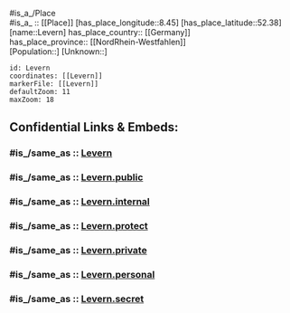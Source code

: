﻿---
confidential: public
isDeleted: false
location:
- 52.38
- 8.45
mapmarker: city
mapzoom:
- 7
- 12
SpocWebEntityId: 31968
tags:
- geo/City
type: City
---

#is_a_/Place  
#is_a_ :: [[Place]] 
[has_place_longitude::8.45] 
[has_place_latitude::52.38] 
[name::Levern] 
has_place_country:: [[Germany]]  
has_place_province:: [[NordRhein-Westfahlen]]  
[Population::] 
[Unknown::] 


```leaflet
id: Levern
coordinates: [[Levern]] 
markerFile: [[Levern]] 
defaultZoom: 11 
maxZoom: 18
```


## Confidential Links & Embeds: 

### #is_/same_as :: [Levern](/_Standards/Earth/Continent/Europe/Europe~Central/Germany/Germany~West/Nordrhein-Westfalen/counties~NW/Minden-Lübbecke/cities~Minden-Lübbecke/Stemwede/Levern.md) 

### #is_/same_as :: [Levern.public](/_public/Earth/Continent/Europe/Europe~Central/Germany/Germany~West/Nordrhein-Westfalen/counties~NW/Minden-Lübbecke/cities~Minden-Lübbecke/Stemwede/Levern.public.md) 

### #is_/same_as :: [Levern.internal](/_internal/Earth/Continent/Europe/Europe~Central/Germany/Germany~West/Nordrhein-Westfalen/counties~NW/Minden-Lübbecke/cities~Minden-Lübbecke/Stemwede/Levern.internal.md) 

### #is_/same_as :: [Levern.protect](/_protect/Earth/Continent/Europe/Europe~Central/Germany/Germany~West/Nordrhein-Westfalen/counties~NW/Minden-Lübbecke/cities~Minden-Lübbecke/Stemwede/Levern.protect.md) 

### #is_/same_as :: [Levern.private](/_private/Earth/Continent/Europe/Europe~Central/Germany/Germany~West/Nordrhein-Westfalen/counties~NW/Minden-Lübbecke/cities~Minden-Lübbecke/Stemwede/Levern.private.md) 

### #is_/same_as :: [Levern.personal](/_personal/Earth/Continent/Europe/Europe~Central/Germany/Germany~West/Nordrhein-Westfalen/counties~NW/Minden-Lübbecke/cities~Minden-Lübbecke/Stemwede/Levern.personal.md) 

### #is_/same_as :: [Levern.secret](/_secret/Earth/Continent/Europe/Europe~Central/Germany/Germany~West/Nordrhein-Westfalen/counties~NW/Minden-Lübbecke/cities~Minden-Lübbecke/Stemwede/Levern.secret.md)

